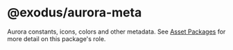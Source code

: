 # @exodus/aurora-meta

Aurora constants, icons, colors and other metadata. See [Asset Packages](../../docs/asset-packages.md) for more detail on this package's role.
